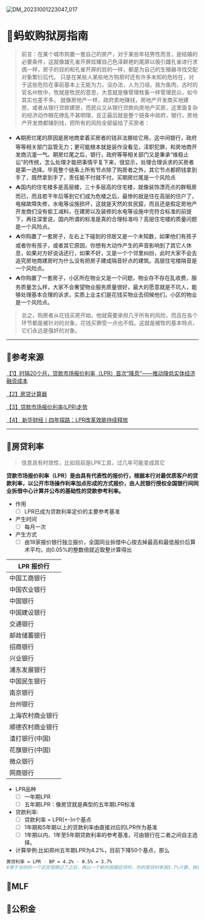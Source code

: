 ![DM_20231001223047_017](https://github.com/mahaizhuang/mawangxiao/assets/43605010/83781a52-e917-4888-9807-235804d9196e)

# :ferris_wheel:蚂蚁购狱房指南

> 前言：在某个城市购置一套自己的房产，对于某些年轻男性而言，是结婚的必要条件，这就像雄孔雀开屏炫耀自己色泽鲜艳的尾屏以吸引雌孔雀进行求偶一样，房子的目的和孔雀开屏的目的一样，都是为自己的生殖器寻找交配对象繁衍后代。
> 只是在某些人某些地方购房时还有许多未知的危险在，对于这些危险在事前基本上无能为力，没办法，人为刀俎，我为鱼肉，古时的官名州牧中，牧就是牧民的意思，大意就是像管理牲畜一样管理民众，如今其实也差不多。
> 就像房地产一样，政府卖地赚钱，房地产开发商买地建房，或者从银行贷款建房，而民众又从银行贷款向房地产买房，这里面复杂的经济动作眼花缭乱不甚明理，反正最后就是整个链条中政府，银行，房地产开发商都赚到钱，把所有的风险全部留给了买房者：

 - :tent:期房烂尾的原因是房地商拿着买房者的钱非法挪给它用，这中间银行，政府等等相关部门监管无力；更可能根本就是装作没看见，渎职犯罪，和房地商开发商沆瀣一气。期房烂尾之后，银行，政府等等相关部门又是秉承“维稳止讼”的传统，怎么处理才能把事情平复下来，很显示，处理合理诉求的买房者是第一选择。毕竟整个链条上所有节点除了购房者之外，其它节点都把钱拿到手了，既然拿到手了，责任能不付就不付。买期房烂尾是一个风险点
 - :tent:国内的住宅楼多是高层楼，三十多层高的住宅楼，就像装饰漂亮点的群租房而已，而且若干年后等到它们成为危楼之后，最惨的就是住在高层的住户了，电梯故障失修，水电等设施损坏，这就是天然的贫民窟，而且还是假定房地产开发商们没有偷工减料，在建房以及装修的水电等设施中完符合标准的前提下，再往深里说，国内所谓的标准是真的合理标准吗？高层住宅楼的质量问题是一个风险点。
 - :tent:你购置了一套房子，左右上下碰到的邻居又是一个未知数，如果他们有孩子或者你有孩子，或者其它原因，你想有大动作产生的声音影响到了其它人休息，如果对方好说话还行，如果不好，又是一个个邻里纠纷，此时大家不会去追究房地商建房时为什么没有把房子建成隔音好点的建筑。高层住宅楼隔音是一个风险点。
 - :tent:你购置了一套房子，小区所在物业又是一个问题，物业存不存在乱收费，服务质量怎么样，大家不会奢望物业服务质量很好，最大的愿意就是不坑人，能够处理基本合理的诉求，实质上业主们是花钱买物业去伺候他们。小区的物业是一个风险点。
>总之，购房者从花钱买房开始，他就需要承担几乎所有的风险，而且在各个环节都是被针对的对象，花钱买罪受一点也不假。这就是被牧的基本特点，它们永远是强奸的对象。
---
## :city_sunrise:参考来源
[【1】时隔20个月，贷款市场报价利率（LPR）首次“降息”——推动降低实体经济融资成本](https://www.gov.cn/xinwen/2021-12/22/content_5663932.htm)

[【2】房贷计算器](https://www.efangdai.cn/)

[【3】贷款市场报价利率(LPR)走势](https://www.chinamoney.com.cn/chinese/bklpr/)

[【4】 新华财经丨四年探路：LPR改革效能持续释放](http://www.news.cn/fortune/2023-08/21/c_1129815093.htm#:~:text=8%E6%9C%8821%E6%97%A5%EF%BC%8C%E4%BA%BA%E6%B0%91%E9%93%B6%E8%A1%8C%E6%8E%88%E6%9D%83%E5%85%A8%E5%9B%BD%E9%93%B6%E8%A1%8C%E9%97%B4%E5%90%8C%E4%B8%9A%E6%8B%86%E5%80%9F%E4%B8%AD%E5%BF%83%E5%85%AC%E5%B8%83%EF%BC%8C%E6%9C%80%E6%96%B0%E4%B8%80%E6%9C%9FLPR%E4%B8%BA%EF%BC%9A1%E5%B9%B4%E6%9C%9FLPR%E4%B8%BA3.45%25%EF%BC%8C5%E5%B9%B4%E6%9C%9F%E4%BB%A5%E4%B8%8ALPR%E4%B8%BA4.20%25%EF%BC%8C%E5%85%B6%E4%B8%AD%E5%89%8D%E8%80%85%E8%BE%83%E6%AD%A4%E5%89%8D%E4%B8%8B%E8%A1%8C10%E4%B8%AA%E5%9F%BA%E7%82%B9%EF%BC%8C%E5%90%8E%E8%80%85%E5%88%99%E4%B8%8E%E6%AD%A4%E5%89%8D%E6%8C%81%E5%B9%B3%E3%80%82,%E4%B8%8E2019%E5%B9%B48%E6%9C%88%E6%94%B9%E9%9D%A9%E4%B9%8B%E5%89%8D%E7%9B%B8%E6%AF%94%EF%BC%8C1%E5%B9%B4%E6%9C%9F%E4%B8%8E5%E5%B9%B4%E6%9C%9F%E4%BB%A5%E4%B8%8ALPR%E5%88%86%E5%88%AB%E7%B4%AF%E8%AE%A1%E4%B8%8B%E9%99%8D86BP%E3%80%8165BP%E3%80%82)

---
  
## :city_sunrise:房贷利率

> 信息具有时效性，比如目前是LPR工具，过几年可能变成其它

**贷款市场报价利率（LPR）是由具有代表性的报价行，根据本行对最优质客户的贷款利率，以公开市场操作利率加点形成的方式报价，由人民银行授权全国银行间同业拆借中心计算并公布的基础性的贷款参考利率。**
- 作用
  - [ ] LPR已成为贷款利率定价的主要参考基准
- 产生时间
  - [ ] 每月一次
- 产生方式
  - [ ] 由18家报价银行独立报价，全国同业拆借中心按去掉最高和最低报价后算术平均，向0.05%的整数倍就近取整计算得出

| LPR 报价行 |
| -------- |
| 中国工商银行 | 
| 中国农业银行 | 
| 中国银行 | 
| 中国建设银行 | 
| 交通银行 | 
| 邮政储蓄银行 | 
| 招商银行 | 
| 兴业银行 | 
| 浦东发展银行 | 
| 中国民生银行 | 
| 南京银行 | 
| 台州银行 | 
| 上海农村商业银行 | 
| 顺德农村商业银行 | 
| 渣打银行(中国) | 
| 花旗银行(中国) | 
| 微众银行 | 
| 网商银行 |

- LPR品种
  - [ ] 一年期LPR
  - [ ] 五年期LPR：像房贷就是典型的五年期LPR标准
 - 贷款利率:
   - [ ] 贷款利率 = LPR(+-)n个基点
   - [ ] 1年期和5年期以上的贷款利率由直接对应的LPR作为基准
   - [ ] 1年期以内、1年至5年期贷款利率的参考基准，可由银行在二者之间自主选择。
  - 计算举例:比如郑州五年期LPR为4.2%，目前下降50个基点，那么
```bash
房贷利率 = LPR - BP = 4.2% - 0.5% = 3.7%
#等于当你的一个还贷周期过了之后，再以一个新的周期还贷时，你的房贷利率按3.7%计算，按100万贷款来算，你可以省下1000多块钱
 ```


## :city_sunrise:MLF

## :city_sunrise:公积金






   
<!--stackedit_data:
eyJoaXN0b3J5IjpbLTEyNDE0MjY5NzAsLTIwOTA2MDAxMiwtOD
g0NTUxMTgwLC0xNDE3OTQyNjQ4LDY4NDQzNzIwLC00Nzc3OTcw
MzgsNDYwOTc5NzIsNDkxMjY3OTksMjA2MzE0NTYyLDcyMDk3Mj
k3NiwtNDI4ODY2Nzg2LC0xNzExOTg3NzUwLDE5NDE3ODMwMjAs
LTgxMDY2MTkyLC0xMjIzODUwMzAyLC0xMTcyNzg4OTA1LDg5Nj
AwMDU2MywtNjI1ODU2MDA4LC0xMDkyOTU5OTAwLC0xMDk3Njgx
NzEzXX0=
-->
